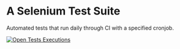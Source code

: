 # A Selenium Test Suite
Automated tests that run daily through CI with a specified cronjob.

 [![Open Tests Executions](https://img.shields.io/badge/Open-Tests-brightgreen?style=for-the-badge)](https://github.com/nKashev/SeleniumWebNumberCalculatorTests/actions)
